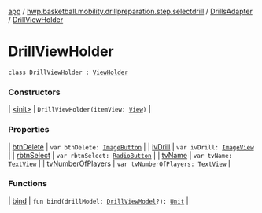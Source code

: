 [app](../../../index.md) / [hwp.basketball.mobility.drillpreparation.step.selectdrill](../../index.md) / [DrillsAdapter](../index.md) / [DrillViewHolder](.)

# DrillViewHolder

`class DrillViewHolder : `[`ViewHolder`](https://developer.android.com/reference/android/support/v7/widget/RecyclerView/ViewHolder.html)

### Constructors

| [&lt;init&gt;](-init-.md) | `DrillViewHolder(itemView: `[`View`](https://developer.android.com/reference/android/view/View.html)`)` |

### Properties

| [btnDelete](btn-delete.md) | `var btnDelete: `[`ImageButton`](https://developer.android.com/reference/android/widget/ImageButton.html) |
| [ivDrill](iv-drill.md) | `var ivDrill: `[`ImageView`](https://developer.android.com/reference/android/widget/ImageView.html) |
| [rbtnSelect](rbtn-select.md) | `var rbtnSelect: `[`RadioButton`](https://developer.android.com/reference/android/widget/RadioButton.html) |
| [tvName](tv-name.md) | `var tvName: `[`TextView`](https://developer.android.com/reference/android/widget/TextView.html) |
| [tvNumberOfPlayers](tv-number-of-players.md) | `var tvNumberOfPlayers: `[`TextView`](https://developer.android.com/reference/android/widget/TextView.html) |

### Functions

| [bind](bind.md) | `fun bind(drillModel: `[`DrillViewModel`](../../../hwp.basketball.mobility.entitiy.drills/-drill-view-model/index.md)`?): `[`Unit`](https://kotlinlang.org/api/latest/jvm/stdlib/kotlin/-unit/index.html) |

